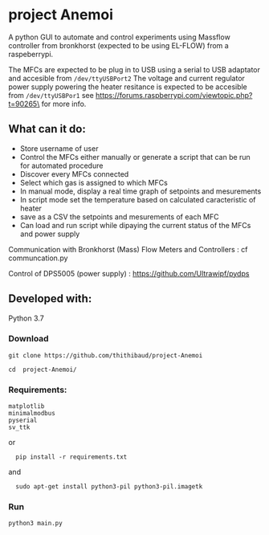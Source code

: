 # project Anemoi
A python GUI to automate and control experiments using Massflow controller from bronkhorst (expected to be using EL-FLOW) from a raspeberrypi.

The MFCs are expected to be plug in to USB using a serial to USB adaptator and accesible from ``/dev/ttyUSBPort2``
The voltage and current regulator power supply powering the heater resitance is expected to be accesible from ``/dev/ttyUSBPor1``
see https://forums.raspberrypi.com/viewtopic.php?t=90265\ for more info.

## What can it do:
* Store username of user
* Control the MFCs either manually or generate a script that can be run for automated procedure
* Discover every MFCs connected
* Select which gas is assigned to which MFCs
* In manual mode, display a real time graph of setpoints and mesurements
* In script mode set the temperature based on calculated caracteristic of heater
* save as a CSV the setpoints and mesurements of each MFC
* Can load and run script while dipaying the current status of the MFCs and power supply



Communication with Bronkhorst (Mass) Flow Meters and Controllers :
cf communcation.py

Control of DPS5005 (power supply) :
https://github.com/Ultrawipf/pydps

## Developed with:
Python 3.7

### Download
```
git clone https://github.com/thithibaud/project-Anemoi
```
```
cd  project-Anemoi/
```
### Requirements:
```
matplotlib
minimalmodbus
pyserial
sv_ttk
```
or 
```
  pip install -r requirements.txt
```
and 
```
  sudo apt-get install python3-pil python3-pil.imagetk
```
### Run
```
python3 main.py
```
